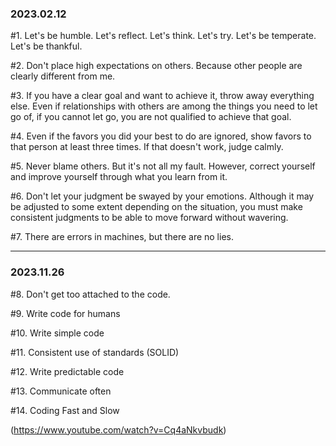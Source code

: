 ### 2023.02.12

#1. Let's be humble. Let's reflect. Let's think. Let's try. Let's be temperate. Let's be thankful.

#2. Don't place high expectations on others. Because other people are clearly different from me.

#3. If you have a clear goal and want to achieve it, throw away everything else. Even if relationships with others are among the things you need to let go of, if you cannot let go, you are not qualified to achieve that goal.

#4. Even if the favors you did your best to do are ignored, show favors to that person at least three times. If that doesn't work, judge calmly.

#5. Never blame others. But it's not all my fault. However, correct yourself and improve yourself through what you learn from it.

#6. Don't let your judgment be swayed by your emotions. Although it may be adjusted to some extent depending on the situation, you must make consistent judgments to be able to move forward without wavering.

#7. There are errors in machines, but there are no lies.


---
### 2023.11.26

#8. Don't get too attached to the code.

#9. Write code for humans

#10. Write simple code

#11. Consistent use of standards (SOLID)

#12. Write predictable code

#13. Communicate often

#14. Coding Fast and Slow

(https://www.youtube.com/watch?v=Cq4aNkvbudk)